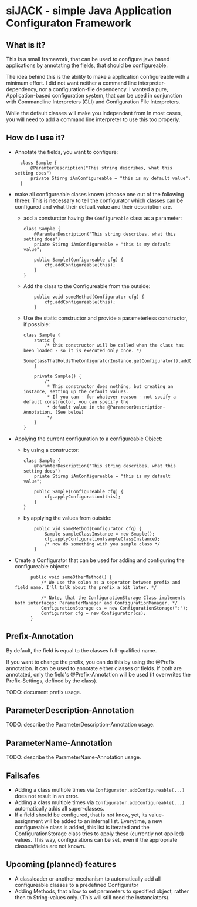 siJACK - simple Java Application Configuraton Framework
=======================================================

## What is it?

This is a small framework, that can be used to configure java based applications by annotating the fields, that should be configureable.

The idea behind this is the ability to make a application configureable with a minimum effort. I did not want neither a command line interpreter-dependency, nor a configuration-file dependency. I wanted a pure, Application-based configuration system, that can be used in conjunction with Commandline Interpreters (CLI) and Configuration File Interpreters.

While the default classes will make you independant from 
In most cases, you will need to add a command line interpreter to use this too properly.

## How do I use it?

* Annotate the fields, you want to configure:

		class Sample {
			@ParamterDescription("This string describes, what this setting does")
			private Stirng iAmConfigureable = "this is my default value";
		}

* make all configureable clases known (choose one out of the following three):
 	This is necessary to tell the configurator which classes can be configured and what their default value and their description are.
	*	add a consturctor having the `Configureable` class as a parameter:
	
			class Sample {
				@ParamterDescription("This string describes, what this setting does")
				priate Stirng iAmConfigureable = "this is my default value";
				
				public Sample(Configureable cfg) {
					cfg.addConfigureable(this);
				}
			}
	
	*	Add the class to the Configureable from the outside:
	
				public void someMethod(Configurator cfg) {
					cfg.addConfigureable(this);
				}
		
	*	Use the static constructor and provide a parameterless constructor, if possible:
	
			class Sample {
			 	static {
			  		/* this constructor will be called when the class has been loaded - so it is executed only once. */
			  		SomeClassThatHoldsTheConfiguratorInstance.getConfigurator().addConfigureable(Sample.class);
			  	}
			  	
			  	private Sample() {
			  		/*
			  		 * This constructor does nothing, but creating an instance, setting up the default values.
			  		 * If you can - for whatever reason - not spcify a default constructor, you can specify the
			  		 * default value in the @ParameterDescription-Annotation. (See below)
			  		 */
		 	 	}
			}
	
* Applying the current configuration to a configureable Object:
	*	by using a constructor:
	
			class Sample {
				@ParamterDescription("This string describes, what this setting does")
				priate Stirng iAmConfigureable = "this is my default value";
				
				public Sample(Configureable cfg) {
					cfg.applyConfiguration(this);
				}
			}
  
	*	by applying the values from outside:
	
				public vid someMethod(Configurator cfg) {
					Sample sampleClassInstance = new Smaple();
					cfg.applyConfiguration(sampleClassInstance);
					/* now do something with you sample class */
				}

* Create a Configurator that can be used for adding and configuring the configureable objects:

			public void someOtherMethod() {
				/* We use the colon as a seperator between prefix and field name. I'll talk about the prefix a bit later. */
				
				/* Note, that the ConfigurationStorage Class implements both interfaces: ParameterManager and ConfigurationManager. */
				ConfigurationStorage cs = new ConfigurationStorage(":");
				Configurator cfg = new Configurator(cs);
			}

## Prefix-Annotation

By default, the field is equal to the classes full-qualified name.

If you want to change the prefix, you can do this by using the @Prefix annotation. It can be used to annotate either classes or fields. If both are annotated, only the field's @Prefix-Annotation will be used (it overwrites the Prefix-Settings, defined by the class).

TODO: document prefix usage.

## ParameterDescription-Annotation

TODO: describe the ParameterDescription-Annotation usage.

## ParameterName-Annotation

TODO: describe the ParameterName-Annotation usage.

## Failsafes

* Adding a class multiple times via `Configurator.addConfigureable(...)` does not result in an error.
* Adding a class multiple times via `Configurator.addConfigureable(...)` automatically adds all super-classes.
* If a field should be configured, that is not know, yet, its value-assignment will be added to an internal list. Everytime, a new configureable class is added, this list is iterated and the ConfigurationStorage class tries to apply these (currently not applied) values. This way, configurations can be set, even if the appropriate classes/fields are not known.

## Upcoming (planned) features

* A classloader or another mechanism to automatically add all configureable classes to a predefined Configurator
* Adding Methods, that allow to set parameters to specified object, rather then to String-values only. (This will still need the instanciators).


